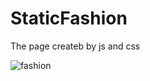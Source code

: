 # StaticFashion

The page createb by js and css

![fashion](https://lh3.googleusercontent.com/l97D_MJftmREh5Aeu4G2y2iY5Ob_3E7ep8Mbe2yQVG66dK4mBJuO6eJzA66qF4ZOaG4sWpnRzJHH5mANSHb8vJVX1NCE0IalxB8pPfaWVYOReWmsWdL0sgenNKl6_g4XPkTtpg-aLWlGnWIRzKSg9O2-wOsW2Xf-ekcfFTvC99rseV_gj6UvZx6V-xqgc5PDJNpZv1QhifKo5dH9IVU7OTx8yDkg4y3BAVKm8fLfWOu6bWFMvyl9913cnoEFtquBhKGuC1ZQ6U3KeyslahJTXPhm1ZpY0aJl2oZfbuBN03aG3Bq65nxl8gNf1uvxhxrRd0Byrmab-e1U36wdrdGcTq3ZKe_8gJpS6Af3AkNcNZ7S_na-UVdqPSXGNIOVyNcyVMH5qiSlIIt_3_SiZQLZhqu-Xw6gYlGCMOg-llMzUX6th2q9fijxWRqap8mQzke8Es-UfXamDe7Xka61litM69eoMMWm-2g2hJ-_haSmdWvuobUvSn7JGpg6zoJW2HwxE5QekesHUBXZBVrzdxLxLC02kt8AcltJIUYs2Yn5m7WspVmCHv2jE20zVdREUk4Pi14gaZmoS1pvWroANNQ4x-CUM1Y7QoPgmyQ-VGjPPuhxPzw7gkg2OTQsb0SL6S9EN-gW8UjjX5XuQxC5dBkHVYwYxoH3UbD0iyoii8W1cLcDsxFeid2oG_dcOnLMVrU6xtZqIBB3lyWmzmyOAFMZjA=w1810-h880-no?authuser=1)
